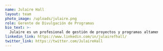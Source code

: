 ```yaml
---
name: Julaire Hall
layout: team
photo_image: /uploads/julaire.png
role: Gerente de Divulgación de Programas
bio_text: >-
  Julaire es un profesional de gestión de proyectos y programas altamente calificado con más de 10 años de amplia experiencia en la planificación, ejecución y supervisión de la entrega exitosa de programas en el gobierno y el sector de servicios globales. Anteriormente trabajó para la agencia de inversiones y promociones de Jamaica y la asociación de subcontratación de la industria liderada por el sector privado. Como Gerente de Difusión de Programas de la Fundación Interledger, Julaire ayudará a construir los aspectos programáticos de la Fundación. Julaire disfruta viajar y pasar tiempo con su hija. Es autora de libros infantiles y bloguera.
linkedin_link: https://www.linkedin.com/in/julairefhall/
twitter_link: https://twitter.com/JulaireHall
---
```

